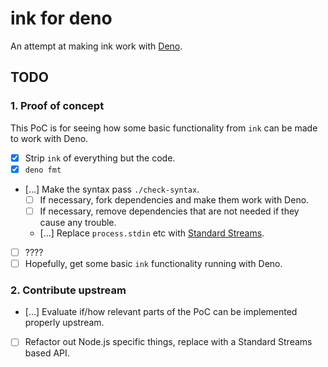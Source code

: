 # ink for deno

An attempt at making ink work with [Deno](https://deno.land/).

## TODO

### 1. Proof of concept

This PoC is for seeing how some basic functionality from `ink` can be made to
work with Deno.

- [x] Strip `ink` of everything but the code.
- [x] `deno fmt`
- […] Make the syntax pass `./check-syntax`.
  - [ ] If necessary, fork dependencies and make them work with Deno.
  - [ ] If necessary, remove dependencies that are not needed if they cause any
        trouble.
  - […] Replace `process.stdin` etc with
    [Standard Streams](https://developer.mozilla.org/en-US/docs/Web/API/Streams_API).
- [ ] ????
- [ ] Hopefully, get some basic `ink` functionality running with Deno.

### 2. Contribute upstream

- […] Evaluate if/how relevant parts of the PoC can be implemented properly
  upstream.
- [ ] Refactor out Node.js specific things, replace with a Standard Streams
      based API.
